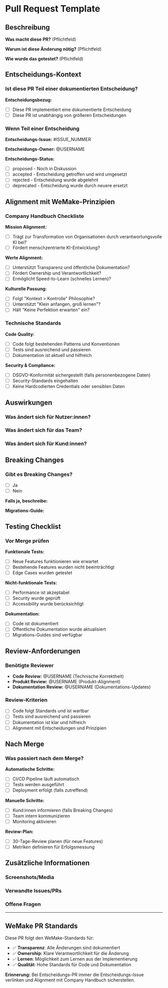 # Pull Request Template

## Beschreibung

**Was macht diese PR?** (Pflichtfeld)

<!-- Beschreibe kurz und präzise, was diese PR ändert oder hinzufügt -->

**Warum ist diese Änderung nötig?** (Pflichtfeld)

<!-- Erkläre das Problem oder die Opportunity, die diese PR adressiert -->

**Wie wurde das getestet?** (Pflichtfeld)

<!-- Beschreibe die Tests: Unit-Tests, Integration-Tests, manuelle Tests -->

## Entscheidungs-Kontext

### Ist diese PR Teil einer dokumentierten Entscheidung?

**Entscheidungsbezug:**

- [ ] Diese PR implementiert eine dokumentierte Entscheidung
- [ ] Diese PR ist unabhängig von größeren Entscheidungen

### Wenn Teil einer Entscheidung

**Entscheidungs-Issue:** #ISSUE_NUMMER

<!-- Link zum Entscheidungsvorschlag oder Entscheidungs-Record -->

**Entscheidungs-Owner:** @USERNAME

<!-- Person, die die Entscheidung getroffen hat -->

**Entscheidungs-Status:**

- [ ] proposed - Noch in Diskussion
- [ ] accepted - Entscheidung getroffen und wird umgesetzt
- [ ] rejected - Entscheidung wurde abgelehnt
- [ ] deprecated - Entscheidung wurde durch neuere ersetzt

## Alignment mit WeMake-Prinzipien

### Company Handbuch Checkliste

**Mission Alignment:**

- [ ] Trägt zur Transformation von Organisationen durch verantwortungsvolle KI bei?
- [ ] Fördert menschzentrierte KI-Entwicklung?

**Werte Alignment:**

- [ ] Unterstützt Transparenz und öffentliche Dokumentation?
- [ ] Fördert Ownership und Verantwortlichkeit?
- [ ] Ermöglicht Speed-to-Learn (schnelles Lernen)?

**Kulturelle Passung:**

- [ ] Folgt "Kontext > Kontrolle" Philosophie?
- [ ] Unterstützt "Klein anfangen, groß lernen"?
- [ ] Hält "Keine Perfektion erwarten" ein?

### Technische Standards

**Code Quality:**

- [ ] Code folgt bestehenden Patterns und Konventionen
- [ ] Tests sind ausreichend und passieren
- [ ] Dokumentation ist aktuell und hilfreich

**Security & Compliance:**

- [ ] DSGVO-Konformität sichergestellt (falls personenbezogene Daten)
- [ ] Security-Standards eingehalten
- [ ] Keine Hardcodierten Credentials oder sensiblen Daten

## Auswirkungen

### Was ändert sich für Nutzer:innen?

<!-- Beschreibe die Auswirkungen auf Endbenutzer:innen -->

### Was ändert sich für das Team?

<!-- Beschreibe die Auswirkungen auf interne Prozesse -->

### Was ändert sich für Kund:innen?

<!-- Beschreibe die Auswirkungen auf unsere Kund:innen -->

## Breaking Changes

### Gibt es Breaking Changes?

- [ ] Ja
- [ ] Nein

**Falls ja, beschreibe:**

<!-- Welche Änderungen brechen bestehende Integrationen oder Workflows? -->

**Migrations-Guide:**

<!-- Wie können Nutzer:innen/Kund:innen zu der neuen Version migrieren? -->

## Testing Checklist

### Vor Merge prüfen

**Funktionale Tests:**

- [ ] Neue Features funktionieren wie erwartet
- [ ] Bestehende Features wurden nicht beeinträchtigt
- [ ] Edge Cases wurden getestet

**Nicht-funktionale Tests:**

- [ ] Performance ist akzeptabel
- [ ] Security wurde geprüft
- [ ] Accessibility wurde berücksichtigt

**Dokumentation:**

- [ ] Code ist dokumentiert
- [ ] Öffentliche Dokumentation wurde aktualisiert
- [ ] Migrations-Guides sind verfügbar

## Review-Anforderungen

### Benötigte Reviewer

- **Code Review:** @USERNAME (Technische Korrektheit)
- **Produkt Review:** @USERNAME (Produkt-Alignment)
- **Dokumentation Review:** @USERNAME (Dokumentations-Updates)

### Review-Kriterien

- [ ] Code folgt Standards und ist wartbar
- [ ] Tests sind ausreichend und passieren
- [ ] Dokumentation ist klar und hilfreich
- [ ] Alignment mit Entscheidungen und Prinzipien

## Nach Merge

### Was passiert nach dem Merge?

**Automatische Schritte:**

- [ ] CI/CD Pipeline läuft automatisch
- [ ] Tests werden ausgeführt
- [ ] Deployment erfolgt (falls zutreffend)

**Manuelle Schritte:**

- [ ] Kund:innen informieren (falls Breaking Changes)
- [ ] Team intern kommunizieren
- [ ] Monitoring aktivieren

**Review-Plan:**

- [ ] 30-Tage-Review planen (für neue Features)
- [ ] Metriken definieren für Erfolgsmessung

## Zusätzliche Informationen

### Screenshots/Media

<!-- Falls relevant: Screenshots, Videos, oder andere Medien -->

### Verwandte Issues/PRs

<!-- Links zu verwandten Issues oder PRs -->

### Offene Fragen

<!-- Alles was noch geklärt werden muss -->

---

## WeMake PR Standards

Diese PR folgt den WeMake-Standards für:

- ✅ **Transparenz**: Alle Änderungen sind dokumentiert
- ✅ **Ownership**: Klare Verantwortlichkeit für die Änderung
- ✅ **Lernen**: Möglichkeit zum Lernen aus der Implementierung
- ✅ **Qualität**: Hohe Standards für Code und Dokumentation

**Erinnerung:** Bei Entscheidungs-PR immer die Entscheidungs-Issue verlinken und Alignment mit Company Handbuch
sicherstellen.
